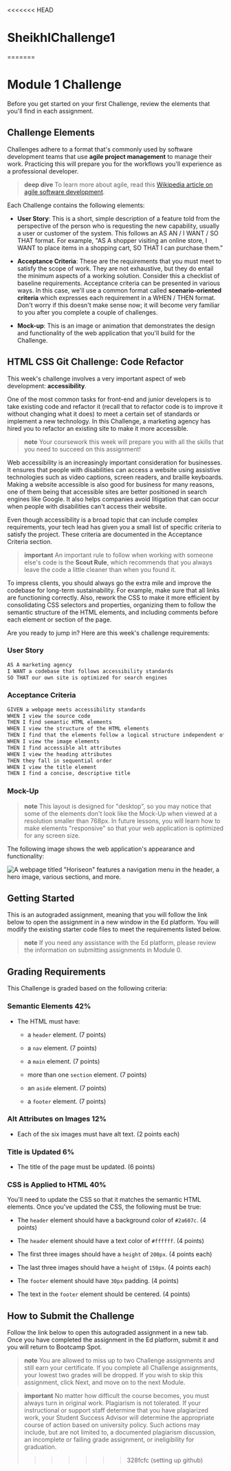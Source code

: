 <<<<<<< HEAD
# SheikhIChallenge1
=======
# Module 1 Challenge

Before you get started on your first Challenge, review the elements that you'll find in each assignment.

## Challenge Elements

Challenges adhere to a format that's commonly used by software development teams that use **agile project management** to manage their work. Practicing this will prepare you for the workflows you'll experience as a professional developer.

> **deep dive** To learn more about agile, read this [Wikipedia article on agile software development](https://en.wikipedia.org/wiki/Agile_software_development).

Each Challenge contains the following elements:

* **User Story**: This is a short, simple description of a feature told from the perspective of the person who is requesting the new capability, usually a user or customer of the system. This follows an AS AN / I WANT / SO THAT format. For example, "AS A shopper visiting an online store, I WANT to place items in a shopping cart, SO THAT I can purchase them." 

* **Acceptance Criteria**: These are the requirements that you must meet to satisfy the scope of work. They are not exhaustive, but they do entail the minimum aspects of a working solution. Consider this a checklist of baseline requirements. Acceptance criteria can be presented in various ways. In this case, we'll use a common format called **scenario-oriented criteria** which expresses each requirement in a WHEN / THEN format. Don't worry if this doesn't make sense now; it will become very familiar to you after you complete a couple of challenges. 

* **Mock-up**: This is an image or animation that demonstrates the design and functionality of the web application that you'll build for the Challenge.

## HTML CSS Git Challenge: Code Refactor

This week's challenge involves a very important aspect of web development: **accessibility**. 

One of the most common tasks for front-end and junior developers is to take existing code and refactor it (recall that to refactor code is to improve it without changing what it does) to meet a certain set of standards or implement a new technology. In this Challenge, a marketing agency has hired you to refactor an existing site to make it more accessible. 

> **note** Your coursework this week will prepare you with all the skills that you need to succeed on this assignment!

Web accessibility is an increasingly important consideration for businesses. It ensures that people with disabilities can access a website using assistive technologies such as video captions, screen readers, and braille keyboards. Making a website accessible is also good for business for many reasons, one of them being that accessible sites are better positioned in search engines like Google. It also helps companies avoid litigation that can occur when people with disabilities can't access their website.

Even though accessibility is a broad topic that can include complex requirements, your tech lead has given you a small list of specific criteria to satisfy the project. These criteria are documented in the Acceptance Criteria section.

> **important** An important rule to follow when working with someone else's code is the **Scout Rule**, which recommends that you always leave the code a little cleaner than when you found it.

To impress clients, you should always go the extra mile and improve the codebase for long-term sustainability. For example, make sure that all links are functioning correctly. Also, rework the CSS to make it more efficient by consolidating CSS selectors and properties, organizing them to follow the semantic structure of the HTML elements, and including comments before each element or section of the page.

Are you ready to jump in? Here are this week's challenge requirements: 

### User Story

```md
AS A marketing agency
I WANT a codebase that follows accessibility standards
SO THAT our own site is optimized for search engines
```

### Acceptance Criteria

```md
GIVEN a webpage meets accessibility standards
WHEN I view the source code
THEN I find semantic HTML elements
WHEN I view the structure of the HTML elements
THEN I find that the elements follow a logical structure independent of styling and positioning
WHEN I view the image elements
THEN I find accessible alt attributes
WHEN I view the heading attributes
THEN they fall in sequential order
WHEN I view the title element
THEN I find a concise, descriptive title
```

### Mock-Up

> **note** This layout is designed for "desktop", so you may notice that some of the elements don't look like the Mock-Up when viewed at a resolution smaller than 768px. In future lessons, you will learn how to make elements "responsive" so that your web application is optimized for any screen size.

The following image shows the web application's appearance and functionality:

![A webpage titled "Horiseon" features a navigation menu in the header, a hero image, various sections, and more.](https://static.bc-edx.com/coding/software-dev/01-HTML-Git-CSS/assets/01-html-css-git-homework-demo.png)

## Getting Started

This is an autograded assignment, meaning that you will follow the link below to open the assignment in a new window in the Ed platform. You will modify the existing starter code files to meet the requirements listed below.

> **note** If you need any assistance with the Ed platform, please review the information on submitting assignments in Module 0.

## Grading Requirements

This Challenge is graded based on the following criteria: 

### Semantic Elements 42%

* The HTML must have:

    * a `header` element. (7 points)

    * a `nav` element. (7 points)
    
    * a `main` element. (7 points)

    * more than one `section` element. (7 points)
    
    * an `aside` element. (7 points)

    * a `footer` element. (7 points)

### Alt Attributes on Images 12%

* Each of the six images must have alt text. (2 points each)

### Title is Updated 6%

* The title of the page must be updated. (6 points)

### CSS is Applied to HTML 40%

You'll need to update the CSS so that it matches the semantic HTML elements. Once you've updated the CSS, the following must be true:

* The `header` element should have a background color of `#2a607c`. (4 points)

* The `header` element should have a text color of `#ffffff`. (4 points)

* The first three images should have a `height` of `200px`. (4 points each)

* The last three images should have a `height` of `150px`. (4 points each)

* The `footer` element should have `30px` padding. (4 points)

* The text in the `footer` element should be centered. (4 points)

## How to Submit the Challenge

Follow the link below to open this autograded assignment in a new tab. Once you have completed the assignment in the Ed platform, submit it and you will return to Bootcamp Spot.

> **note** You are allowed to miss up to two Challenge assignments and still earn your certificate. If you complete all Challenge assignments, your lowest two grades will be dropped. If you wish to skip this assignment, click Next, and move on to the next Module.

> **important** No matter how difficult the course becomes, you must always turn in original work. Plagiarism is not tolerated. If your instructional or support staff determine that you have plagiarized work, your Student Success Advisor will determine the appropriate course of action based on university policy. Such actions may include, but are not limited to, a documented plagiarism discussion, an incomplete or failing grade assignment, or ineligibility for graduation.
>>>>>>> 328fcfc (setting up github)
